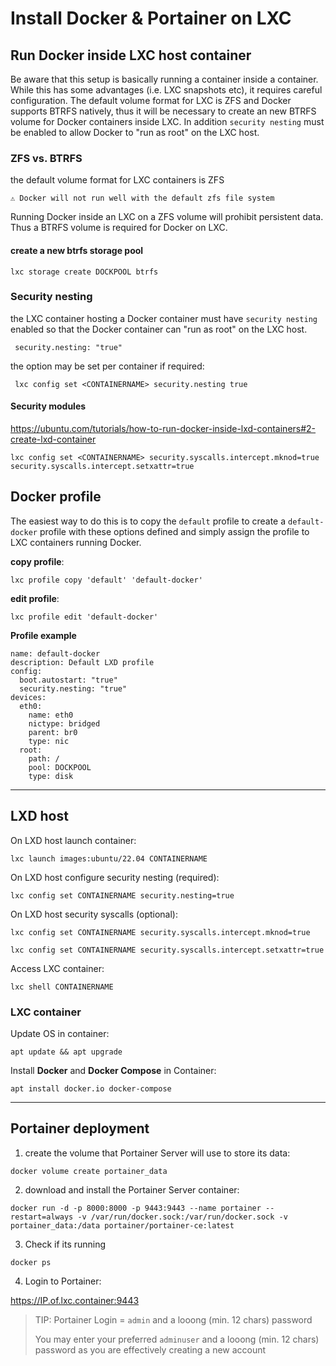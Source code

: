 # Install Docker & Portainer on LXC

## Run Docker inside LXC host container

Be aware that this setup is basically running a container inside a container. While this has some advantages (i.e. LXC snapshots etc), it requires careful configuration.
The default volume format for LXC is ZFS and Docker supports BTRFS natively, thus it will be necessary to create an new BTRFS volume for Docker containers inside LXC.
In addition `security nesting` must be enabled to allow Docker to "run as root" on the LXC host.

### ZFS vs. BTRFS

the default volume format for LXC containers is ZFS

`⚠️ Docker will not run well with the default zfs file system`

Running Docker inside an LXC on a ZFS volume will prohibit persistent data. Thus a BTRFS volume is required for Docker on LXC.

#### create a new btrfs storage pool

`lxc storage create DOCKPOOL btrfs`

###  Security nesting
the LXC container hosting a Docker container must have `security nesting` enabled so that the Docker container can "run as root" on the LXC host.

` security.nesting: "true"`

the option may be set per container if required:

` lxc config set <CONTAINERNAME> security.nesting true`

#### Security modules
https://ubuntu.com/tutorials/how-to-run-docker-inside-lxd-containers#2-create-lxd-container

```
lxc config set <CONTAINERNAME> security.syscalls.intercept.mknod=true security.syscalls.intercept.setxattr=true

````

## Docker profile

The easiest way to do this is to copy the `default` profile to create a `default-docker` profile with these options defined and simply assign the profile to LXC containers running Docker.

**copy profile**:

```
lxc profile copy 'default' 'default-docker'
```

**edit profile**:

```
lxc profile edit 'default-docker'
```

**Profile example**

```
name: default-docker
description: Default LXD profile
config:
  boot.autostart: "true"
  security.nesting: "true"
devices:
  eth0:
    name: eth0
    nictype: bridged
    parent: br0
    type: nic
  root:
    path: /
    pool: DOCKPOOL
    type: disk
```

---

## LXD host

On LXD host launch container:

```
lxc launch images:ubuntu/22.04 CONTAINERNAME
```

On LXD host configure security nesting (required):

```
lxc config set CONTAINERNAME security.nesting=true 
```

On LXD host security syscalls (optional):

```
lxc config set CONTAINERNAME security.syscalls.intercept.mknod=true 
```

```
lxc config set CONTAINERNAME security.syscalls.intercept.setxattr=true
```

Access LXC container:

```
lxc shell CONTAINERNAME
```

### LXC container

Update OS in container:

```
apt update && apt upgrade
```

Install **Docker** and **Docker Compose** in Container:

```
apt install docker.io docker-compose
```

---

## Portainer deployment

1. create the volume that Portainer Server will use to store its data:

```
docker volume create portainer_data
```

2. download and install the Portainer Server container:

```
docker run -d -p 8000:8000 -p 9443:9443 --name portainer --restart=always -v /var/run/docker.sock:/var/run/docker.sock -v portainer_data:/data portainer/portainer-ce:latest
```

3. Check if its running

```
docker ps
```

4. Login to Portainer:

<https://IP.of.lxc.container:9443>

> TIP: Portainer Login = `admin` and a looong (min. 12 chars) password
> 
> You may enter your preferred `adminuser` and a looong (min. 12 chars) password as you are effectively creating a new account
